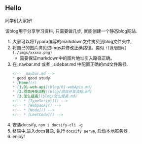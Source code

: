 ## Hello 
同学们大家好!

该blog用于分享学习资料, 只需要做几步, 就能创建一个静态blog网站.

1. 大家可以将Typora编写的markdown文件拷贝到blog文件夹中,
2. 将自己的图片拷贝进imgs并修改正确路径。类似 `![我是图片](./imgs/xxxxx.png)`
   - 需要保证markdown中的图片地址引入路径正确。
3. 在_navbar.md 或者 _sidebar.md 中配置正确的md文件路径.
    ```md
    <!-- _navbar.md -->
    * good good study
    * [Home](/)
    * [1.01-web-api](blog/01-webApis.md)
    * [2.项目开发流程](blog/项目开发流程.md)
    * [3.怎么提高](blog/怎么提高.md)
    <!-- * [TypeScript]() -->
    <!-- * [Webpack]() -->
    <!-- * [Node]() -->
    <!-- * [LeetCode]() -->
    ```
4. 安装docsify, `npm i docsify-cli -g`
5. 终端中,进入docs目录, 执行 `docsify serve`, 启动本地服务器
6. enjoy!

<!-- ## see see
看看学学官方怎么配置文件的.
https://github.com/docsifyjs/docsify/tree/develop/docs

## docsify

> 一个神奇的文档网站生成器。

## 概述

docsify 可以快速帮你生成文档网站。不同于 GitBook、Hexo 的地方是它不会生成静态的 `.html` 文件，所有转换工作都是在运行时。如果你想要开始使用它，只需要创建一个 `index.html` 就可以开始编写文档并直接部署在 GitHub Pages。 -->


